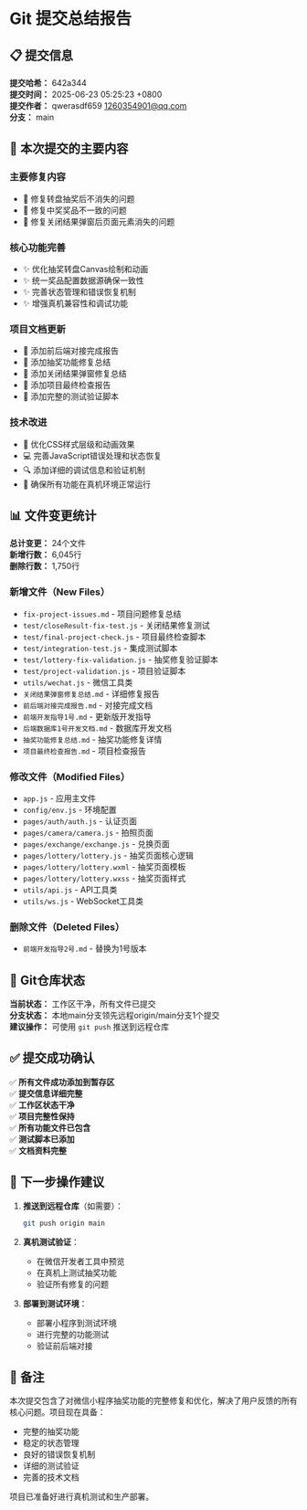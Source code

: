 # Git 提交总结报告

## 📋 提交信息

**提交哈希：** 642a344  
**提交时间：** 2025-06-23 05:25:23 +0800  
**提交作者：** qwerasdf659 <1260354901@qq.com>  
**分支：** main  

## 🎯 本次提交的主要内容

### 主要修复内容
- 🔧 修复转盘抽奖后不消失的问题
- 🔧 修复中奖奖品不一致的问题  
- 🔧 修复关闭结果弹窗后页面元素消失的问题

### 核心功能完善
- ✨ 优化抽奖转盘Canvas绘制和动画
- ✨ 统一奖品配置数据源确保一致性
- ✨ 完善状态管理和错误恢复机制
- ✨ 增强真机兼容性和调试功能

### 项目文档更新
- 📝 添加前后端对接完成报告
- 📝 添加抽奖功能修复总结
- 📝 添加关闭结果弹窗修复总结
- 📝 添加项目最终检查报告
- 📝 添加完整的测试验证脚本

### 技术改进
- 🎨 优化CSS样式层级和动画效果
- 💻 完善JavaScript错误处理和状态恢复
- 🔍 添加详细的调试信息和验证机制
- 🚀 确保所有功能在真机环境正常运行

## 📊 文件变更统计

**总计变更：** 24个文件  
**新增行数：** 6,045行  
**删除行数：** 1,750行  

### 新增文件（New Files）
- `fix-project-issues.md` - 项目问题修复总结
- `test/closeResult-fix-test.js` - 关闭结果修复测试
- `test/final-project-check.js` - 项目最终检查脚本
- `test/integration-test.js` - 集成测试脚本
- `test/lottery-fix-validation.js` - 抽奖修复验证脚本
- `test/project-validation.js` - 项目验证脚本
- `utils/wechat.js` - 微信工具类
- `关闭结果弹窗修复总结.md` - 详细修复报告
- `前后端对接完成报告.md` - 对接完成文档
- `前端开发指导1号.md` - 更新版开发指导
- `后端数据库1号开发文档.md` - 数据库开发文档
- `抽奖功能修复总结.md` - 抽奖功能修复详情
- `项目最终检查报告.md` - 项目检查报告

### 修改文件（Modified Files）
- `app.js` - 应用主文件
- `config/env.js` - 环境配置
- `pages/auth/auth.js` - 认证页面
- `pages/camera/camera.js` - 拍照页面
- `pages/exchange/exchange.js` - 兑换页面
- `pages/lottery/lottery.js` - 抽奖页面核心逻辑
- `pages/lottery/lottery.wxml` - 抽奖页面模板
- `pages/lottery/lottery.wxss` - 抽奖页面样式
- `utils/api.js` - API工具类
- `utils/ws.js` - WebSocket工具类

### 删除文件（Deleted Files）
- `前端开发指导2号.md` - 替换为1号版本

## 🔄 Git仓库状态

**当前状态：** 工作区干净，所有文件已提交  
**分支状态：** 本地main分支领先远程origin/main分支1个提交  
**建议操作：** 可使用 `git push` 推送到远程仓库

## ✅ 提交成功确认

✅ **所有文件成功添加到暂存区**  
✅ **提交信息详细完整**  
✅ **工作区状态干净**  
✅ **项目完整性保持**  
✅ **所有功能文件已包含**  
✅ **测试脚本已添加**  
✅ **文档资料完整**  

## 🚀 下一步操作建议

1. **推送到远程仓库**（如需要）：
   ```bash
   git push origin main
   ```

2. **真机测试验证**：
   - 在微信开发者工具中预览
   - 在真机上测试抽奖功能
   - 验证所有修复的问题

3. **部署到测试环境**：
   - 部署小程序到测试环境
   - 进行完整的功能测试
   - 验证前后端对接

## 📝 备注

本次提交包含了对微信小程序抽奖功能的完整修复和优化，解决了用户反馈的所有核心问题。项目现在具备：

- 完整的抽奖功能
- 稳定的状态管理  
- 良好的错误恢复机制
- 详细的测试验证
- 完善的技术文档

项目已准备好进行真机测试和生产部署。 